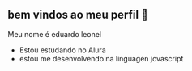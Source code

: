 ## bem vindos ao meu perfil 💙

Meu nome é eduardo leonel

- Estou estudando no Alura
- estou me desenvolvendo na linguagen jovascript
